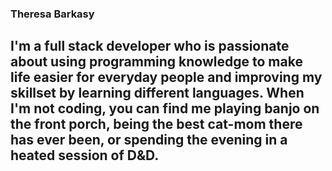 ### Theresa Barkasy

## I'm a full stack developer who is passionate about using programming knowledge to make life easier for everyday people and improving my skillset by learning different languages. When I'm not coding, you can find me playing banjo on the front porch, being the best cat-mom there has ever been, or spending the evening in a heated session of D&D.

<!--
**thatreligionmajor/thatreligionmajor** is a ✨ _special_ ✨ repository because its `README.md` (this file) appears on your GitHub profile.

Here are some ideas to get you started:
![Uploading 68747470733a2f2f63646e2e6a7364656c6976722e6e65742f67682f64657669636f6e732f64657669636f6e2f69636f6e732f68746d6c352f68746d6c352d6f726967696e616c2e737667.svg…]()

- 🔭 I’m currently working on ...
- 🌱 I’m currently learning ...
- 👯 I’m looking to collaborate on ...
- 🤔 I’m looking for help with ...
- 💬 Ask me about ...
- 📫 How to reach me: ...
- 😄 Pronouns: ...
- ⚡ Fun fact: ...
-->
